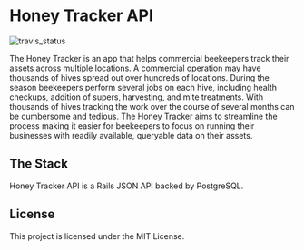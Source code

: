 # Honey Tracker API
![travis_status](https://travis-ci.org/podoglyph/honey-tracker-api.svg?branch=master)

The Honey Tracker is an app that helps commercial beekeepers track their assets across multiple locations. A commercial operation may have thousands of hives spread out over hundreds of locations. During the season beekeepers perform several jobs on each hive, including health checkups, addition of supers, harvesting, and mite treatments. With thousands of hives tracking the work over the course of several months can be cumbersome and tedious. The Honey Tracker aims to streamline the process making it easier for beekeepers to focus on running their businesses with readily available, queryable data on their assets.

## The Stack

Honey Tracker API is a Rails JSON API backed by PostgreSQL.

## License

This project is licensed under the MIT License.
